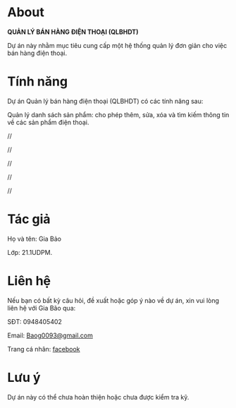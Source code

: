 # About

<strong>QUẢN LÝ BÁN HÀNG ĐIỆN THOẠI (QLBHDT) </strong>

Dự án này nhằm mục tiêu cung cấp một hệ thống quản lý đơn giản cho việc bán hàng điện thoại.

# Tính năng

Dự án Quản lý bán hàng điện thoại (QLBHDT) có các tính năng sau:

Quản lý danh sách sản phẩm: cho phép thêm, sửa, xóa và tìm kiếm thông tin về các sản phẩm điện thoại.

//

//

//

//

//

# Tác giả

Họ và tên: Gia Bảo

Lớp: 21.1UDPM.

# Liên hệ

Nếu bạn có bất kỳ câu hỏi, đề xuất hoặc góp ý nào về dự án, xin vui lòng liên hệ với Gia Bão qua:

SĐT: 0948405402

Email: Baog0093@gmail.com

 Trang cá nhân: [facebook](https://www.facebook.com/baoo.noahh)
# Lưu ý

Dự án này có thể chưa hoàn thiện hoặc chưa được kiểm tra kỹ.
